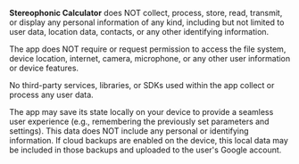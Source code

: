 **Stereophonic Calculator** does NOT collect, process, store, read, transmit, or display any personal information of any kind, including but not limited to user data, location data, contacts, or any other identifying information.

The app does NOT require or request permission to access the file system, device location, internet, camera, microphone, or any other user information or device features.

No third-party services, libraries, or SDKs used within the app collect or process any user data.

The app may save its state locally on your device to provide a seamless user experience (e.g., remembering the previously set parameters and settings).
This data does NOT include any personal or identifying information.
If cloud backups are enabled on the device, this local data may be included in those backups and uploaded to the user's Google account.
